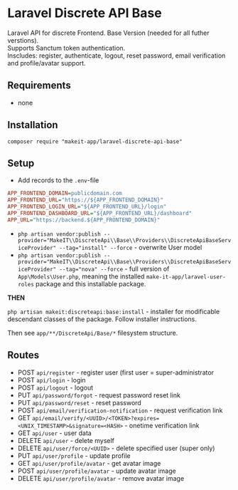 # Laravel Discrete API Base

Laravel API for discrete Frontend. Base Version (needed for all futher verstions).<br>
Supports Sanctum token authentication.<br>
Inscludes: register, authenticate, logout, reset password, email verification and profile/avatar support.<br>

## Requirements

- none

## Installation

`composer require "makeit-app/laravel-discrete-api-base"`

## Setup

- Add records to the `.env`-file
```ini
APP_FRONTEND_DOMAIN=publicdomain.com
APP_FRONTEND_URL="https://${APP_FRONTEND_DOMAIN}"
APP_FRONTEND_LOGIN_URL="${APP_FRONTEND_URL}/login"
APP_FRONTEND_DASHBOARD_URL="${APP_FRONTEND_URL}/dashboard"
APP_URL="https://backend.${APP_FRONTEND_DOMAIN}"

```

- `php artisan vendor:publish --provider="MakeIT\\DiscreteApi\\Base\\Providers\\DiscreteApiBaseServiceProvider" --tag="install" --force` - overwrite User model
- `php artisan vendor:publish --provider="MakeIT\\DiscreteApi\\Base\\Providers\\DiscreteApiBaseServiceProvider" --tag="nova" --force` - full version of `App\Models\User.php`, meaning the installed `make-it-app/laravel-user-roles` package and this installable package.<br>

**THEN**

`php artisan makeit:discreteapi:base:install` - installer for modificable descendant classes of the package. Follow installer instructions.<br>

Then see `app/**/DiscreteApi/Base/*` filesystem structure.

## Routes

- POST   `api/register`             - register user (first user = super-administrator
- POST   `api/login`                - login
- POST   `api/logout`               - logout
- PUT    `api/password/forgot`      - request password reset link
- PUT    `api/password/reset`       - reset password
- POST   `api/email/verification-notification` - request verification link
- GET    `api/email/verify/<UUID>/<TOKEN>?expires=<UNIX_TIMESTAMP>&signature=<HASH>` - onetime verification link
- GET    `api/user`                 - user data
- DELETE `api/user`                 - delete myself
- DELETE `api/user/force/<UUID>`    - delete specified user (super only)
- PUT    `api/user/profile`         - update profile
- GET    `api/user/profile/avatar`  - get avatar image
- POST   `api/user/profile/avatar`  - update avatar image
- DELETE `api/user/profile/avatar`  - remove avatar image
